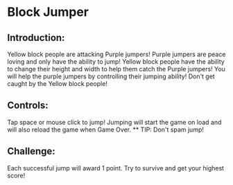 # Block Jumper

## Introduction:
Yellow block people are attacking Purple jumpers! Purple jumpers are peace loving and only have the ability to jump! Yellow block people have the ability to change their height and width to help them catch the Purple jumpers! You will help the purple jumpers by controlling their jumping ability! Don't get caught by the Yellow block people!
<br />

## Controls:
Tap space or mouse click to jump!
Jumping will start the game on load and will also reload the game when Game Over.
** TIP: Don't spam jump!
<br />

## Challenge:
Each successful jump will award 1 point. Try to survive and get your highest score!
